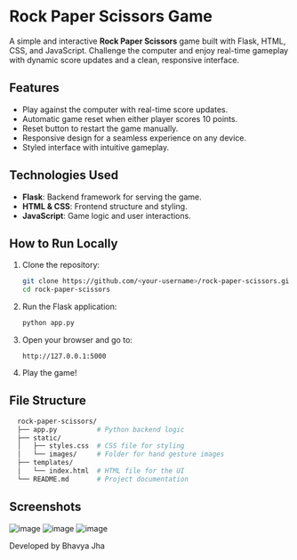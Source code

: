 # Rock Paper Scissors Game

A simple and interactive **Rock Paper Scissors** game built with Flask, HTML, CSS, and JavaScript. Challenge the computer and enjoy real-time gameplay with dynamic score updates and a clean, responsive interface.

## Features
- Play against the computer with real-time score updates.
- Automatic game reset when either player scores 10 points.
- Reset button to restart the game manually.
- Responsive design for a seamless experience on any device.
- Styled interface with intuitive gameplay.

## Technologies Used
- **Flask**: Backend framework for serving the game.
- **HTML & CSS**: Frontend structure and styling.
- **JavaScript**: Game logic and user interactions.

## How to Run Locally
1. Clone the repository:
   ```bash
   git clone https://github.com/<your-username>/rock-paper-scissors.git
   cd rock-paper-scissors
   ```
2. Run the Flask application:
    ```bash
    python app.py
    ```
3. Open your browser and go to:
    ```
    http://127.0.0.1:5000
    ```
4. Play the game!

## File Structure
```bash
  rock-paper-scissors/
  ├── app.py          # Python backend logic
  ├── static/
  │   ├── styles.css  # CSS file for styling
  │   └── images/     # Folder for hand gesture images
  ├── templates/
  │   └── index.html  # HTML file for the UI
  └── README.md       # Project documentation
```

## Screenshots
![image](https://github.com/user-attachments/assets/d6ca49b9-ec67-4dc1-9f8c-3326a2ac1473)
![image](https://github.com/user-attachments/assets/8be53e47-95e0-441d-a0df-0a81202f8156)
![image](https://github.com/user-attachments/assets/21802409-474c-4f43-92bb-fad3a6592def)


Developed by Bhavya Jha
